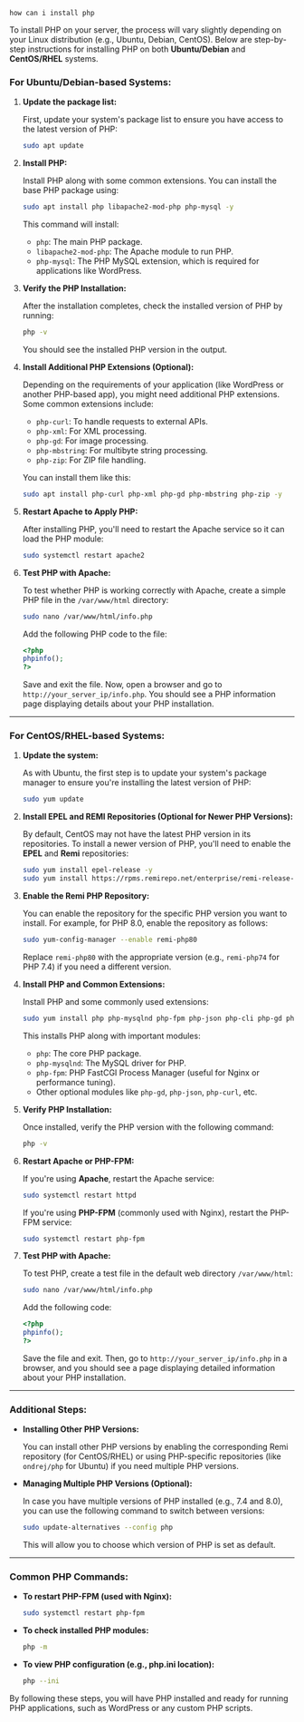 ```
how can i install php
```
To install PHP on your server, the process will vary slightly depending on your Linux distribution (e.g., Ubuntu, Debian, CentOS). Below are step-by-step instructions for installing PHP on both **Ubuntu/Debian** and **CentOS/RHEL** systems.

### **For Ubuntu/Debian-based Systems:**

1. **Update the package list:**

   First, update your system's package list to ensure you have access to the latest version of PHP:

   ```bash
   sudo apt update
   ```

2. **Install PHP:**

   Install PHP along with some common extensions. You can install the base PHP package using:

   ```bash
   sudo apt install php libapache2-mod-php php-mysql -y
   ```

   This command will install:
   - `php`: The main PHP package.
   - `libapache2-mod-php`: The Apache module to run PHP.
   - `php-mysql`: The PHP MySQL extension, which is required for applications like WordPress.

3. **Verify the PHP Installation:**

   After the installation completes, check the installed version of PHP by running:

   ```bash
   php -v
   ```

   You should see the installed PHP version in the output.

4. **Install Additional PHP Extensions (Optional):**

   Depending on the requirements of your application (like WordPress or another PHP-based app), you might need additional PHP extensions. Some common extensions include:

   - `php-curl`: To handle requests to external APIs.
   - `php-xml`: For XML processing.
   - `php-gd`: For image processing.
   - `php-mbstring`: For multibyte string processing.
   - `php-zip`: For ZIP file handling.

   You can install them like this:

   ```bash
   sudo apt install php-curl php-xml php-gd php-mbstring php-zip -y
   ```

5. **Restart Apache to Apply PHP:**

   After installing PHP, you'll need to restart the Apache service so it can load the PHP module:

   ```bash
   sudo systemctl restart apache2
   ```

6. **Test PHP with Apache:**

   To test whether PHP is working correctly with Apache, create a simple PHP file in the `/var/www/html` directory:

   ```bash
   sudo nano /var/www/html/info.php
   ```

   Add the following PHP code to the file:

   ```php
   <?php
   phpinfo();
   ?>
   ```

   Save and exit the file. Now, open a browser and go to `http://your_server_ip/info.php`. You should see a PHP information page displaying details about your PHP installation.

---

### **For CentOS/RHEL-based Systems:**

1. **Update the system:**

   As with Ubuntu, the first step is to update your system's package manager to ensure you're installing the latest version of PHP:

   ```bash
   sudo yum update
   ```

2. **Install EPEL and REMI Repositories (Optional for Newer PHP Versions):**

   By default, CentOS may not have the latest PHP version in its repositories. To install a newer version of PHP, you'll need to enable the **EPEL** and **Remi** repositories:

   ```bash
   sudo yum install epel-release -y
   sudo yum install https://rpms.remirepo.net/enterprise/remi-release-7.rpm
   ```

3. **Enable the Remi PHP Repository:**

   You can enable the repository for the specific PHP version you want to install. For example, for PHP 8.0, enable the repository as follows:

   ```bash
   sudo yum-config-manager --enable remi-php80
   ```

   Replace `remi-php80` with the appropriate version (e.g., `remi-php74` for PHP 7.4) if you need a different version.

4. **Install PHP and Common Extensions:**

   Install PHP and some commonly used extensions:

   ```bash
   sudo yum install php php-mysqlnd php-fpm php-json php-cli php-gd php-curl php-zip php-mbstring -y
   ```

   This installs PHP along with important modules:
   - `php`: The core PHP package.
   - `php-mysqlnd`: The MySQL driver for PHP.
   - `php-fpm`: PHP FastCGI Process Manager (useful for Nginx or performance tuning).
   - Other optional modules like `php-gd`, `php-json`, `php-curl`, etc.

5. **Verify PHP Installation:**

   Once installed, verify the PHP version with the following command:

   ```bash
   php -v
   ```

6. **Restart Apache or PHP-FPM:**

   If you're using **Apache**, restart the Apache service:

   ```bash
   sudo systemctl restart httpd
   ```

   If you're using **PHP-FPM** (commonly used with Nginx), restart the PHP-FPM service:

   ```bash
   sudo systemctl restart php-fpm
   ```

7. **Test PHP with Apache:**

   To test PHP, create a test file in the default web directory `/var/www/html`:

   ```bash
   sudo nano /var/www/html/info.php
   ```

   Add the following code:

   ```php
   <?php
   phpinfo();
   ?>
   ```

   Save the file and exit. Then, go to `http://your_server_ip/info.php` in a browser, and you should see a page displaying detailed information about your PHP installation.

---

### **Additional Steps:**

- **Installing Other PHP Versions:**

  You can install other PHP versions by enabling the corresponding Remi repository (for CentOS/RHEL) or using PHP-specific repositories (like `ondrej/php` for Ubuntu) if you need multiple PHP versions.

- **Managing Multiple PHP Versions (Optional):**

  In case you have multiple versions of PHP installed (e.g., 7.4 and 8.0), you can use the following command to switch between versions:

  ```bash
  sudo update-alternatives --config php
  ```

  This will allow you to choose which version of PHP is set as default.

---

### **Common PHP Commands:**

- **To restart PHP-FPM (used with Nginx):**

  ```bash
  sudo systemctl restart php-fpm
  ```

- **To check installed PHP modules:**

  ```bash
  php -m
  ```

- **To view PHP configuration (e.g., php.ini location):**

  ```bash
  php --ini
  ```

By following these steps, you will have PHP installed and ready for running PHP applications, such as WordPress or any custom PHP scripts.